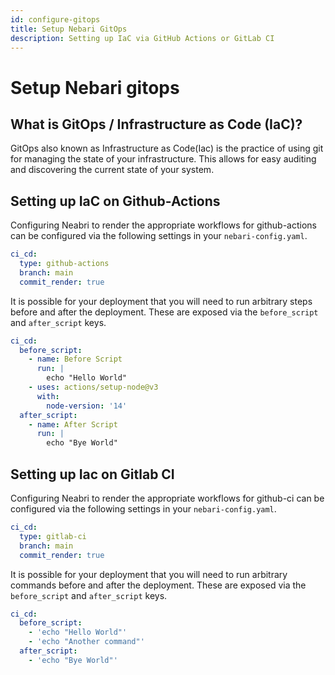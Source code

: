 ```yaml
---
id: configure-gitops
title: Setup Nebari GitOps
description: Setting up IaC via GitHub Actions or GitLab CI
---
```


# Setup Nebari gitops

## What is GitOps / Infrastructure as Code (IaC)?

GitOps also known as Infrastructure as Code(Iac) is the practice of using git for
managing the state of your infrastructure. This allows for easy
auditing and discovering the current state of your system.

## Setting up IaC on Github-Actions

Configuring Neabri to render the appropriate workflows for
github-actions can be configured via the following settings in your
`nebari-config.yaml`.

```yaml
ci_cd:
  type: github-actions
  branch: main
  commit_render: true
```

It is possible for your deployment that you will need to run arbitrary
steps before and after the deployment. These are exposed via the
`before_script` and `after_script` keys.

```yaml
ci_cd:
  before_script:
    - name: Before Script
      run: |
        echo "Hello World"
    - uses: actions/setup-node@v3
      with:
        node-version: '14'
  after_script:
    - name: After Script
      run: |
        echo "Bye World"
```

## Setting up Iac on Gitlab CI

Configuring Neabri to render the appropriate workflows for
github-ci can be configured via the following settings in your
`nebari-config.yaml`.

```yaml
ci_cd:
  type: gitlab-ci
  branch: main
  commit_render: true
```

It is possible for your deployment that you will need to run arbitrary
commands before and after the deployment. These are exposed via the
`before_script` and `after_script` keys.

```yaml
ci_cd:
  before_script:
    - 'echo "Hello World"'
    - 'echo "Another command"'
  after_script:
    - 'echo "Bye World"'
```




